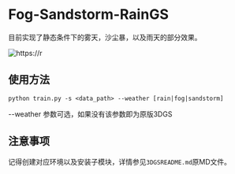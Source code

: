 # Fog-Sandstorm-RainGS

目前实现了静态条件下的雾天，沙尘暴，以及雨天的部分效果。

![https://r](https://raw.githubusercontent.com/Jackie-Li-0228/FigureBed/main/output.gif)

## 使用方法 
`python train.py -s <data_path> --weather [rain|fog|sandstorm] `

--weather 参数可选，如果没有该参数即为原版3DGS

## 注意事项

记得创建对应环境以及安装子模块，详情参见`3DGSREADME.md`原MD文件。

